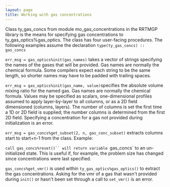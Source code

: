 ```yaml
---
layout: page
title: Working with gas concentrations
---
```


Class ty_gas_concs from module mo_gas_concentrations in the RRTMGP library is the means for specifying gas concentrations to ty_gas_optics%gas_optics. The class has four user-facing procedures. The following examples assume the declaration `type(ty_gas_concs) :: gas_concs`

`err_msg = gas_optics%init(gas_names)` takes a vector of strings specifying the names of the gases that will be provided. Gas names are normally the chemical formula. Some compilers expect each string to be the same length, so shorter names may have to be padded with trailing spaces.

`err_msg = gas_optics%init(gas_name, value)`specifies the absolute volume mixing ratio for the named gas. Gas names are normally the chemical formula. Values may be specified as scalars, one-dimensional profiles assumed to apply layer-by-layer to all columns, or as a 2D field dimensioned (columns, layers). The number of columns is set the first time a 1D or 2D field is supplied; the number columns is determined from the first 2D field. Specifying a concentration for a gas not provided during initialization is an error.

`err_msg = gas_concs%get_subset(2, n, gas_conc_subset)` extracts columns start to start+n-1 from the class. Example:

``` call gas_concs%reset()`` will return variable  ```gas_concs\` to an un-initialized state. This is useful if, for example, the problem size has changed since concentrations were last specified.

`gas_concs%get_vmr()` is used within `ty_gas_optics%gas_optics()` to extract the gas concentrations. Asking for the vmr of a gas that wasn't provided during `init()` or hasn't been set through a call to `set_vmr()` is an error.
